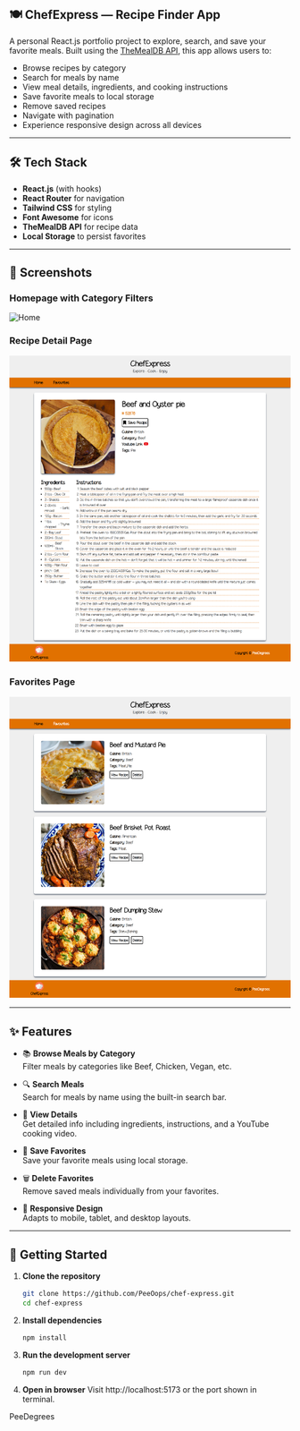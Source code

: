 ## 🍽️ ChefExpress — Recipe Finder App

A personal React.js portfolio project to explore, search, and save your favorite meals. Built using the [TheMealDB API](https://www.themealdb.com/), this app allows users to:

- Browse recipes by category
- Search for meals by name
- View meal details, ingredients, and cooking instructions
- Save favorite meals to local storage
- Remove saved recipes
- Navigate with pagination
- Experience responsive design across all devices

---

## 🛠️ Tech Stack

- **React.js** (with hooks)
- **React Router** for navigation
- **Tailwind CSS** for styling
- **Font Awesome** for icons
- **TheMealDB API** for recipe data
- **Local Storage** to persist favorites

---

## 📸 Screenshots

### Homepage with Category Filters
![Home](public/screenshots/web/home.png)

### Recipe Detail Page
![Details](public/screenshots/web/fooddetails.png)

### Favorites Page
![Favorites](public/screenshots/web/favourite.png)

---

## ✨ Features

- 📚 **Browse Meals by Category**  
  Filter meals by categories like Beef, Chicken, Vegan, etc.

- 🔍 **Search Meals**  
  Search for meals by name using the built-in search bar.

- 🍳 **View Details**  
  Get detailed info including ingredients, instructions, and a YouTube cooking video.

- 💾 **Save Favorites**  
  Save your favorite meals using local storage.

- 🗑️ **Delete Favorites**  
  Remove saved meals individually from your favorites.

- 📱 **Responsive Design**  
  Adapts to mobile, tablet, and desktop layouts.

---

## 🔧 Getting Started

1. **Clone the repository**
   ```bash
   git clone https://github.com/PeeOops/chef-express.git
   cd chef-express
   ```

2. **Install dependencies**
   ```bash
   npm install
   ```

3. **Run the development server**
   ```bash
   npm run dev
   ```

4. **Open in browser**
   Visit http://localhost:5173 or the port shown in terminal.

PeeDegrees
